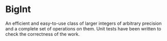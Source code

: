 # BigInt
An efficient and easy-to-use class of larger integers of arbitrary precision and a complete set of operations on them. Unit tests have been written to check the correctness of the work.
